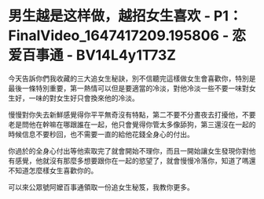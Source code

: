 # 男生越是这样做，越招女生喜欢 - P1：FinalVideo_1647417209.195806 - 恋爱百事通 - BV14L4y1T73Z

今天告訴你們我收藏的三大追女生秘訣，別不信聽完這樣做女生會喜歡你，特別是最後一條特別重要，第一熱情可以但是要適當的冷淡，對他冷淡一些不要一味對女生好，一味的對女生好只會換來他的冷淡。

慢慢對你失去新鮮感覺得你平平無奇沒有特點，第二不要不分晝夜去打擾他，不要老是問他在幹嘛在哪跟誰在一起，他只會覺得你管太多像舔狗，第三還沒在一起的時候信息不要秒回，也不需要一直的給他花錢全身心的付出。

你過於的全身心付出等他索取完了就會開始不理你，而且一開始讓女生發現你對他有感覺，他就沒有那麼多想要跟你在一起的慾望了，就會慢慢冷落你，知道了嗎還不知道怎麼樣女生喜歡你的。

可以來公眾號阿嬤百事通領取一份追女生秘笈，我教你更多。